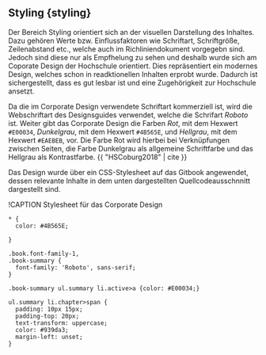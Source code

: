 ## Styling {styling}

Der Bereich Styling orientiert sich an der visuellen Darstellung des Inhaltes. Dazu gehören Werte bzw. Einflussfaktoren wie Schriftart, Schriftgröße, Zeilenabstand etc., welche auch im Richliniendokument vorgegebn sind. Jedoch sind diese nur als Empfhelung zu sehen und deshalb wurde sich am Coporate Design der Hochschule orientiert. Dies repräsentiert ein modernes Design, welches schon in readktionellen Inhalten erprobt wurde. Dadurch ist sichergestellt, dass es gut lesbar ist und eine Zugehörigkeit zur Hochschule ansetzt.

Da die im Corporate Design verwendete Schriftart kommerziell ist, wird die Webschriftart des Designsguides verwendet, welche die Schrifart *Roboto* ist. Weiter gibt das Corporate Design die Farben _Rot_, mit dem Hexwert `#E00034`, _Dunkelgrau_, mit dem Hexwert `#4B565E`, und _Hellgrau_, mit dem Hexwert `#EAEBEB`, vor. Die Farbe Rot wird hierbei bei Verknüpfungen zwischen Seiten, die Farbe Dunkelgrau als allgemeine Schriftfarbe und das Hellgrau als Kontrastfarbe. {{ "HSCoburg2018" | cite }}

Das Design wurde über ein CSS-Stylesheet auf das Gitbook angewendet, dessen relevante Inhalte in dem unten dargestellten Quellcodeausschnnitt dargestellt sind.

!CAPTION Stylesheet für das Corporate Design
```
* {
  color: #4B565E;

}

.book.font-family-1,
.book-summary {
  font-family: 'Roboto', sans-serif;
}

.book-summary ul.summary li.active>a {color: #E00034;}

ul.summary li.chapter>span {
  padding: 10px 15px;
  padding-top: 20px;
  text-transform: uppercase;
  color: #939da3;
  margin-left: unset;
}
```